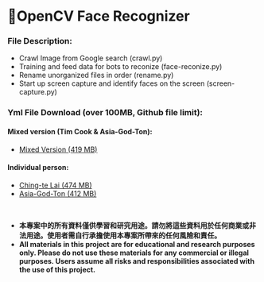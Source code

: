 # 🌟OpenCV Face Recognizer
### File Description:
- Crawl Image from Google search (crawl.py)
- Training and feed data for bots to reconize (face-reconize.py)
- Rename unorganized files in order (rename.py)
- Start up screen capture and identify faces on the screen (screen-capture.py)

### Yml File Download (over 100MB, Github file limit):

#### Mixed version (Tim Cook & Asia-God-Ton):
- [Mixed Version (419 MB)](https://mega.nz/file/05R3SKQZ#oVgmYy0TGCRCKiyQv33qFlz8KdTJ_7UFxeE4Ink0JHs)

#### Individual person:
- [Ching-te Lai (474 MB)](https://mega.nz/file/Y84D2IoL#jgVmVBxwCWaoca2TjbbC9IFMOrTb1gQJASwSyB3SOSw)
- [Asia-God-Ton (412 MB)](https://mega.nz/file/J4xQ2RTC#i4V7uOGFANyx7mbNWYNYj0Cv_U-rMuknaz2A83vNJAk)

<br>

- **本專案中的所有資料僅供學習和研究用途。請勿將這些資料用於任何商業或非法用途。使用者需自行承擔使用本專案所帶來的任何風險和責任。**
- **All materials in this project are for educational and research purposes only. Please do not use these materials for any commercial or illegal purposes. Users assume all risks and responsibilities associated with the use of this project.**
